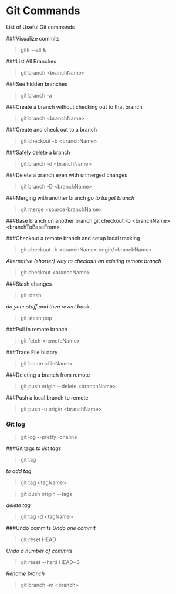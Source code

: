 Git Commands
===========

List of Useful Git commands

###Visualize commits
> gitk --all &

###List All Branches
> git branch &lt;branchName&gt;

###See hidden branches
> git branch -a

###Create a branch without checking out to that branch
> git branch &lt;branchName&gt;

###Create and check out to a branch
> git checkout -b &lt;branchName&gt;

###Safely delete a branch
> git branch -d &lt;branchName&gt;

###Delete a branch even with unmerged changes
> git branch -D &lt;branchName&gt;

###Merging with another branch
*go to target branch*
> git merge &lt;source-branchName&gt;

###Base branch on another branch
git checkout -b &lt;branchName&gt; &lt;branchToBaseFrom&gt;

###Checkout a remote branch and setup local tracking
> git checkout -b &lt;branchName&gt; origin/&lt;branchName&gt;

*Alternative (shorter) way to checkout an existing remote branch*
> git checkout &lt;branchName&gt;

###Stash changes
> git stash

*do your stuff and then revert back*
> git stash pop

###Pull in remote branch
> git fetch &lt;remoteName&gt;

###Trace File history
> git blame &lt;fileName&gt;

###Deleting a branch from remote
> git push origin --delete &lt;branchName&gt;

###Push a local branch to remote
> git push -u origin &lt;branchName&gt;

### Git log
> git log --pretty=oneline

###Git tags
*to list tags*
> git tag

*to add tag*
> git tag &lt;tagName&gt;

> git push origin --tags

*delete tag*
> git tag -d &lt;tagName&gt;

###Undo commits
*Undo one commit*
> git reset HEAD

*Undo a number of commits*
> git reset --hard HEAD~3

*Rename branch*
> git branch -m &lt;branch&gt;